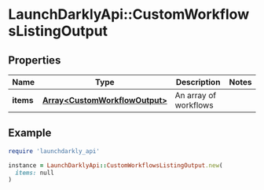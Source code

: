 # LaunchDarklyApi::CustomWorkflowsListingOutput

## Properties

| Name | Type | Description | Notes |
| ---- | ---- | ----------- | ----- |
| **items** | [**Array&lt;CustomWorkflowOutput&gt;**](CustomWorkflowOutput.md) | An array of workflows |  |

## Example

```ruby
require 'launchdarkly_api'

instance = LaunchDarklyApi::CustomWorkflowsListingOutput.new(
  items: null
)
```


